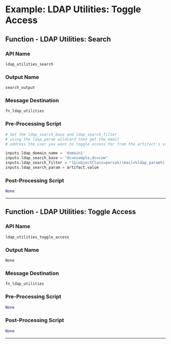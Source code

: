 <!--
    DO NOT MANUALLY EDIT THIS FILE
    THIS FILE IS AUTOMATICALLY GENERATED WITH resilient-circuits codegen
-->

# Example: LDAP Utilities: Toggle Access

## Function - LDAP Utilities: Search

### API Name
`ldap_utilities_search`

### Output Name
`search_output`

### Message Destination
`fn_ldap_utilities`

### Pre-Processing Script
```python
# Set the ldap_search_base and ldap_search_filter
# using the ldap_param wildcard then get the email
# address the user you want to toggle access for from the artifact's value

inputs.ldap_domain_name = 'domain1'
inputs.ldap_search_base = "dc=example,dc=com"
inputs.ldap_search_filter = "(&(objectClass=person)(mail=%ldap_param%))"
inputs.ldap_search_param = artifact.value
```

### Post-Processing Script
```python
None
```

---

## Function - LDAP Utilities: Toggle Access

### API Name
`ldap_utilities_toggle_access`

### Output Name
`None`

### Message Destination
`fn_ldap_utilities`

### Pre-Processing Script
```python
None
```

### Post-Processing Script
```python
None
```

---

